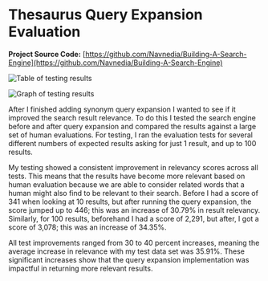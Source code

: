 
# Thesaurus Query Expansion Evaluation

**Project Source Code:** [https://github.com/Navnedia/Building-A-Search-Engine](https://github.com/Navnedia/Building-A-Search-Engine)

<!--

| Number of Results | 1      | 10     | 25     | 50     | 75     | 100    |
| ----------------- | :----: | :----: | :----: | :----: | :----: | :----: |
| **Before**        | 34     | 341    | 761    | 1,330  | 1,824  | 2,291  |
| **After**         | 46     | 446    | 1,050  | 1,871  | 2,488  | 3,078  |
| **Improvement**   | 12     | 105    | 289    | 541    | 664    | 7,687  |
| **Improve (%)**   | 35.29% | 30.79% | 37.97% | 40.67% | 36.40% | 34.35% |

-->

![Table of testing results](https://user-images.githubusercontent.com/87249556/224840648-c9a22435-b608-4d56-bd55-395940d952ef.png)

![Graph of testing results](https://user-images.githubusercontent.com/87249556/224837348-77e1eb4a-8d01-4485-aafb-ae31d0096853.png)

After I finished adding synonym query expansion I wanted to see if it improved the search result relevance. To do this I tested the search
engine before and after query expansion and compared the results against a large set of human evaluations. For testing, I ran the evaluation
tests for several different numbers of expected results asking for just 1 result, and up to 100 results. 

My testing showed a consistent improvement in relevancy scores across all tests. This means that the results have become more relevant based
on human evaluation because we are able to consider related words that a human might also find to be relevant to their search. Before I had a
score of 341 when looking at 10 results, but after running the query expansion, the score jumped up to 446; this was an increase of 30.79% in
result relevancy. Similarly, for 100 results, beforehand I had a score of 2,291, but after, I got a score of 3,078; this was an increase of 34.35%.

All test improvements ranged from 30 to 40 percent increases, meaning the average increase in relevance with my test data set was 35.91%. These
significant increases show that the query expansion implementation was impactful in returning more relevant results.
